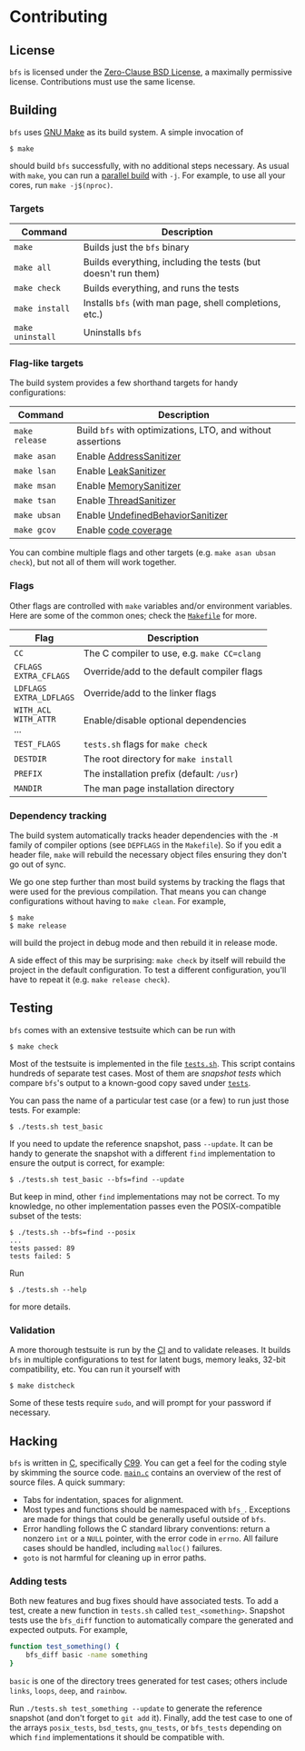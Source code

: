Contributing
============

License
-------

`bfs` is licensed under the [Zero-Clause BSD License](https://opensource.org/licenses/0BSD), a maximally permissive license.
Contributions must use the same license.


Building
--------

`bfs` uses [GNU Make](https://www.gnu.org/software/make/) as its build system.
A simple invocation of

    $ make

should build `bfs` successfully, with no additional steps necessary.
As usual with `make`, you can run a [parallel build](https://www.gnu.org/software/make/manual/html_node/Parallel.html) with `-j`.
For example, to use all your cores, run `make -j$(nproc)`.

### Targets

| Command          | Description                                                   |
|------------------|---------------------------------------------------------------|
| `make`           | Builds just the `bfs` binary                                  |
| `make all`       | Builds everything, including the tests (but doesn't run them) |
| `make check`     | Builds everything, and runs the tests                         |
| `make install`   | Installs `bfs` (with man page, shell completions, etc.)       |
| `make uninstall` | Uninstalls `bfs`                                              |

### Flag-like targets

The build system provides a few shorthand targets for handy configurations:

| Command        | Description                                                 |
|----------------|-------------------------------------------------------------|
| `make release` | Build `bfs` with optimizations, LTO, and without assertions |
| `make asan`    | Enable [AddressSanitizer]                                   |
| `make lsan`    | Enable [LeakSanitizer]                                      |
| `make msan`    | Enable [MemorySanitizer]                                    |
| `make tsan`    | Enable [ThreadSanitizer]                                    |
| `make ubsan`   | Enable [UndefinedBehaviorSanitizer]                         |
| `make gcov`    | Enable [code coverage]                                      |

[AddressSanitizer]: https://github.com/google/sanitizers/wiki/AddressSanitizer
[LeakSanitizer]: https://github.com/google/sanitizers/wiki/AddressSanitizerLeakSanitizer#stand-alone-mode
[MemorySanitizer]: https://github.com/google/sanitizers/wiki/MemorySanitizer
[ThreadSanitizer]: https://github.com/google/sanitizers/wiki/ThreadSanitizerCppManual
[UndefinedBehaviorSanitizer]: https://clang.llvm.org/docs/UndefinedBehaviorSanitizer.html
[code coverage]: https://gcc.gnu.org/onlinedocs/gcc/Gcov.html

You can combine multiple flags and other targets (e.g. `make asan ubsan check`), but not all of them will work together.

### Flags

Other flags are controlled with `make` variables and/or environment variables.
Here are some of the common ones; check the [`Makefile`](/Makefile) for more.

| Flag                             | Description                                 |
|----------------------------------|---------------------------------------------|
| `CC`                             | The C compiler to use, e.g. `make CC=clang` |
| `CFLAGS`<br>`EXTRA_CFLAGS`       | Override/add to the default compiler flags  |
| `LDFLAGS`<br>`EXTRA_LDFLAGS`     | Override/add to the linker flags            |
| `WITH_ACL`<br>`WITH_ATTR`<br>... | Enable/disable optional dependencies        |
| `TEST_FLAGS`                     | `tests.sh` flags for `make check`           |
| `DESTDIR`                        | The root directory for `make install`       |
| `PREFIX`                         | The installation prefix (default: `/usr`)   |
| `MANDIR`                         | The man page installation directory         |

### Dependency tracking

The build system automatically tracks header dependencies with the `-M` family of compiler options (see `DEPFLAGS` in the `Makefile`).
So if you edit a header file, `make` will rebuild the necessary object files ensuring they don't go out of sync.

We go one step further than most build systems by tracking the flags that were used for the previous compilation.
That means you can change configurations without having to `make clean`.
For example,

    $ make
    $ make release

will build the project in debug mode and then rebuild it in release mode.

A side effect of this may be surprising: `make check` by itself will rebuild the project in the default configuration.
To test a different configuration, you'll have to repeat it (e.g. `make release check`).


Testing
-------

`bfs` comes with an extensive testsuite which can be run with

    $ make check

Most of the testsuite is implemented in the file [`tests.sh`](/tests.sh).
This script contains hundreds of separate test cases.
Most of them are *snapshot tests* which compare `bfs`'s output to a known-good copy saved under [`tests`](/tests).

You can pass the name of a particular test case (or a few) to run just those tests.
For example:

    $ ./tests.sh test_basic

If you need to update the reference snapshot, pass `--update`.
It can be handy to generate the snapshot with a different `find` implementation to ensure the output is correct, for example:

    $ ./tests.sh test_basic --bfs=find --update

But keep in mind, other `find` implementations may not be correct.
To my knowledge, no other implementation passes even the POSIX-compatible subset of the tests:

    $ ./tests.sh --bfs=find --posix
    ...
    tests passed: 89
    tests failed: 5

Run

    $ ./tests.sh --help

for more details.

### Validation

A more thorough testsuite is run by the [CI](https://github.com/tavianator/bfs/actions) and to validate releases.
It builds `bfs` in multiple configurations to test for latent bugs, memory leaks, 32-bit compatibility, etc.
You can run it yourself with

    $ make distcheck

Some of these tests require `sudo`, and will prompt for your password if necessary.


Hacking
-------

`bfs` is written in [C](https://en.wikipedia.org/wiki/C_(programming_language)), specifically [C99](https://en.wikipedia.org/wiki/C99).
You can get a feel for the coding style by skimming the source code.
[`main.c`](/main.c) contains an overview of the rest of source files.
A quick summary:

- Tabs for indentation, spaces for alignment.
- Most types and functions should be namespaced with `bfs_`.
  Exceptions are made for things that could be generally useful outside of `bfs`.
- Error handling follows the C standard library conventions: return a nonzero `int` or a `NULL` pointer, with the error code in `errno`.
  All failure cases should be handled, including `malloc()` failures.
- `goto` is not harmful for cleaning up in error paths.

### Adding tests

Both new features and bug fixes should have associated tests.
To add a test, create a new function in `tests.sh` called `test_<something>`.
Snapshot tests use the `bfs_diff` function to automatically compare the generated and expected outputs.
For example,

```bash
function test_something() {
    bfs_diff basic -name something
}
```

`basic` is one of the directory trees generated for test cases; others include `links`, `loops`, `deep`, and `rainbow`.

Run `./tests.sh test_something --update` to generate the reference snapshot (and don't forget to `git add` it).
Finally, add the test case to one of the arrays `posix_tests`, `bsd_tests`, `gnu_tests`, or `bfs_tests` depending on which `find` implementations it should be compatible with.
